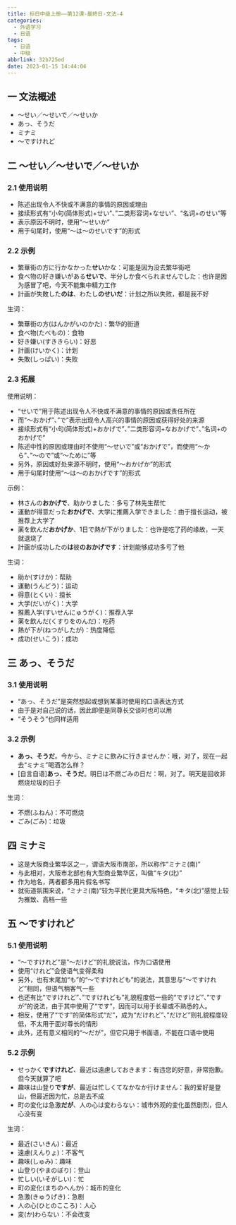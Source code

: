 ```yaml
---
title: 标日中级上册——第12课-最終日-文法-4
categories:
  - 外语学习
  - 日语
tags:
  - 日语
  - 中级
abbrlink: 32b725ed
date: 2023-01-15 14:44:04
---
```

## 一 文法概述

* ～せい／～せいで／～せいか
* あっ、そうだ
* ミナミ
* ～ですけれど

<!--more-->

## 二 ～せい／～せいで／～せいか

### 2.1 使用说明

* 陈述出现令人不快或不满意的事情的原因或理由
* 接续形式有“小句(简体形式)+せい”、”二类形容词+なせい”、“名词+のせい”等
* 表示原因不明时，使用“～せいか”
* 用于句尾时，使用“～は～のせいです”的形式

### 2.2 示例

* 繁華街の方に行かなかった**せい**かな：可能是因为没去繁华街吧
* 食べ物の好き嫌いがある**せいで**、半分しか食べられませんでした：也许是因为感冒了吧，今天不能集中精力工作
* 計画が失敗した**のは**、わたし**のせいだ**：计划之所以失败，都是我不好

生词：

* 繁華街の方(はんかがいのかた)：繁华的街道
* 食べ物(たべもの)：食物
* 好き嫌い(すききらい)：好恶
* 計画(けいかく)：计划
* 失敗(しっぱい)：失败

### 2.3 拓展

使用说明：

* “せいで”用于陈述出现令人不快或不满意的事情的原因或责任所在
* 而“～おかげ”、”で”表示出现令人高兴的事情的原因或获得好处的来源
* 接续形式有“小句(简体形式)+おかげで”、”二类形容词+なおかげで”、”名词+のおかげで”
* 陈述中性的原因或理由时不使用“～せいで”或“おかげで”，而使用“～から”、”～ので”或“～ために”等
* 另外，原因或好处来源不明时，使用“～おかげか”的形式
* 用于句尾时使用“～は～のおかげです”的形式

示例：

* 林さんの**おかげで**、助かりました：多亏了林先生帮忙
* 運動が得意だった**おかげで**、大学に推薦入学できました：由于擅长运动，被推荐上大学了
* 薬を飲んだ**おかげか**、1日で熱が下がりました：也许是吃了药的缘故，一天就退烧了
* 計画が成功したの**は**彼**のおかげです**：计划能够成功多亏了他

生词：

* 助か(すけか)：帮助
* 運動(うんどう)：运动
* 得意(とくい)：擅长
* 大学(だいがく)：大学
* 推薦入学(すいせんにゅうがく)：推荐入学
* 薬を飲んだ(くすりをのんだ)：吃药
* 熱が下が(ねつがしたが)：热度降低
* 成功(せいこう)：成功

## 三 あっ、そうだ

### 3.1 使用说明

* “あっ、そうだ”是突然想起或想到某事时使用的口语表达方式
* 由于是对自己说的话，因此即便是同尊长交谈时也可以用
* “そうそう”也同样适用

### 3.2 示例

* **あっ、そうだ**。今から、ミナミに飲みに行きませんか：哦，对了，现在一起去“ミナミ”喝酒怎么样？
* [自言自语]**あっ、そうだ**。明日は不燃ごみの日だ：啊，对了。明天是回收非燃烧垃圾的日子

生词：

* 不燃(ふねん)：不可燃烧
* ごみ(ごみ)：垃圾

## 四 ミナミ

* 这是大阪商业繁华区之一，谓语大阪市南部，所以称作“ミナミ(南)”
* 与此相对，大阪市北部也有大型商业繁华区，叫做“キタ(北)”
* 作为地名，两者都多用片假名书写
* 就街道氛围来说，“ミナミ(南)”较为平民化更具大阪特色，“キタ(北)”感觉上较为雅致、高档一些

## 五 ～ですけれど

### 5.1 使用说明

* “～ですけれど“是”～だけど“的礼貌说法，作为口语使用
* 使用“けれど”会使语气变得柔和
* 另外，也有末尾加“も”的“～ですけれども”的说法，其意思与“～ですけれど”相同，但语气稍客气一些
* 也还有比“ですけれど”、”ですけれども”礼貌程度低一些的“ですけど”、”ですが”的说法，由于其中使用了“です”，因而可以用于长辈或不熟悉的人。
* 相反，使用了“です”的简体形式“だ”，成为“だけれど”、”だけど”则礼貌程度较低，不太用于面对尊长的情形
* 此外，还有意义相同的“～だが”，但它只用于书面语，不能在口语中使用

### 5.2 示例

* せっかく**ですけれど**、最近は遠慮しておきます：有违您的好意，非常抱歉。但今天就算了吧
* 趣味は山登り**ですが**、最近は忙しくてなかなか行けません：我的爱好是登山，但最近因为忙，总是去不成
* 町の変化は急激**だが**、人の心は変わらない：城市外观的变化虽然剧烈，但人心没有变

生词：

* 最近(さいきん)：最近
* 遠慮(えんりょ)：不客气
* 趣味(しゅみ)：趣味
* 山登り(やまのぼり)：登山
* 忙しい(いそがしい)：忙
* 町の変化(まちのへんか)：城市的变化
* 急激(きゅうげき)：急剧
* 人の心(ひとのこころ)：人心
* 変(か)わらない：不会改变